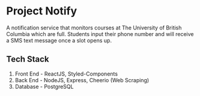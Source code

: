 # Project Notify
A notification service that monitors courses at The University of British Columbia which are full. Students input their phone number and will receive a SMS text message once a slot opens up.

## Tech Stack
1. Front End - ReactJS, Styled-Components
2. Back End - NodeJS, Express, Cheerio (Web Scraping)
3. Database - PostgreSQL
